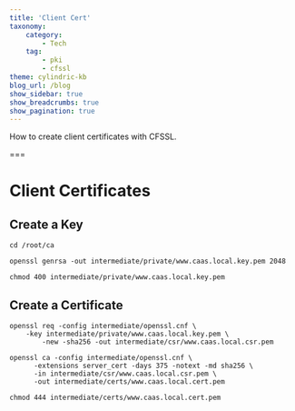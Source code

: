 ```yaml
---
title: 'Client Cert'
taxonomy:
    category:
        - Tech
    tag:
        - pki
        - cfssl
theme: cylindric-kb
blog_url: /blog
show_sidebar: true
show_breadcrumbs: true
show_pagination: true
---
```


How to create client certificates with CFSSL.

===

# Client Certificates
## Create a Key
```
cd /root/ca

openssl genrsa -out intermediate/private/www.caas.local.key.pem 2048

chmod 400 intermediate/private/www.caas.local.key.pem
```

## Create a Certificate
```
openssl req -config intermediate/openssl.cnf \
    -key intermediate/private/www.caas.local.key.pem \
		-new -sha256 -out intermediate/csr/www.caas.local.csr.pem

openssl ca -config intermediate/openssl.cnf \
      -extensions server_cert -days 375 -notext -md sha256 \
      -in intermediate/csr/www.caas.local.csr.pem \
      -out intermediate/certs/www.caas.local.cert.pem

chmod 444 intermediate/certs/www.caas.local.cert.pem
```